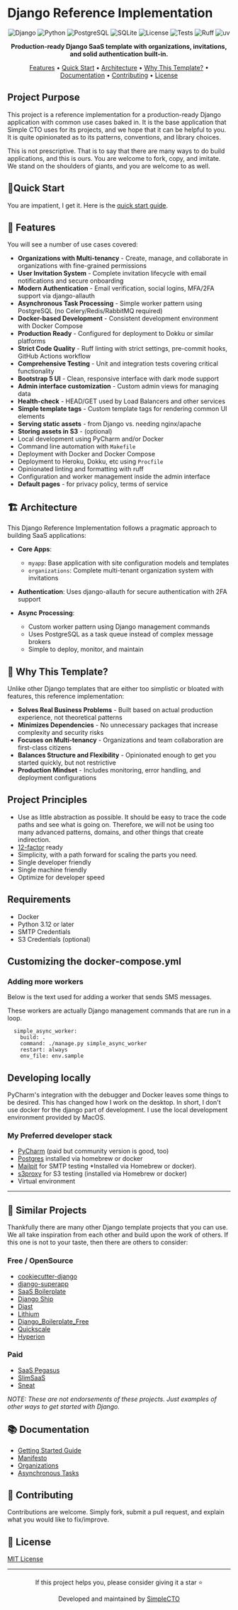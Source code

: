 # Django Reference Implementation

<div style="text-align: center;">

![Django](https://img.shields.io/badge/Django-5.2.3-green.svg)
![Python](https://img.shields.io/badge/Python-3.12-blue.svg)
![PostgreSQL](https://img.shields.io/badge/PostgreSQL-16-blue.svg)
![SQLite](https://img.shields.io/badge/SQLite-Testing-lightblue.svg)
![License](https://img.shields.io/badge/License-MIT-yellow.svg)
![Tests](https://img.shields.io/badge/Tests-Passing-brightgreen.svg)
![Ruff](https://img.shields.io/badge/Linting-Ruff-purple.svg)
![uv](https://img.shields.io/badge/Dependencies-uv-orange.svg)

**Production-ready Django SaaS template with organizations, invitations, and solid authentication built-in.**

[Features](#features) • [Quick Start](#quick-start) • [Architecture](#architecture) • [Why This Template?](#why-this-template) • [Documentation](#documentation) • [Contributing](#contributing) • [License](#license)

</div>

## Project Purpose
This project is a reference implementation for a production-ready Django
application with common use cases baked in. It is the base application that
Simple CTO uses for its projects, and we hope that it can be helpful to you.
It is quite opinionated as to its patterns, conventions, and library choices.

This is not prescriptive. That is to say that there are many ways to do
build applications, and this is ours. You are welcome to fork, copy, and
imitate. We stand on the shoulders of giants, and you are welcome to as
well.

## 🚀Quick Start

You are impatient, I get it. Here is the [quick start guide](docs/getting_started.md).

## 🌟 Features
You will see a number of use cases covered:

- **Organizations with Multi-tenancy** - Create, manage, and collaborate in organizations with fine-grained permissions
- **User Invitation System** - Complete invitation lifecycle with email notifications and secure onboarding
- **Modern Authentication** - Email verification, social logins, MFA/2FA support via django-allauth
- **Asynchronous Task Processing** - Simple worker pattern using PostgreSQL (no Celery/Redis/RabbitMQ required)
- **Docker-based Development** - Consistent development environment with Docker Compose
- **Production Ready** - Configured for deployment to Dokku or similar platforms
- **Strict Code Quality** - Ruff linting with strict settings, pre-commit hooks, GitHub Actions workflow
- **Comprehensive Testing** - Unit and integration tests covering critical functionality
- **Bootstrap 5 UI** - Clean, responsive interface with dark mode support
- **Admin interface customization** - Custom admin views for managing data
- **Health-check** - HEAD/GET used by Load Balancers and other services
- **Simple template tags** - Custom template tags for rendering common UI elements
- **Serving static assets** - from Django vs. needing nginx/apache
- **Storing assets in S3** - (optional)
- Local development using PyCharm and/or Docker
- Command line automation with `Makefile`
- Deployment with Docker and Docker Compose
- Deployment to Heroku, Dokku, etc using `Procfile`
- Opinionated linting and formatting with ruff
- Configuration and worker management inside the admin interface
- **Default pages** - for privacy policy, terms of service


## 🏗️ Architecture

This Django Reference Implementation follows a pragmatic approach to building SaaS applications:

- **Core Apps**:
  - `myapp`: Base application with site configuration models and templates
  - `organizations`: Complete multi-tenant organization system with invitations

- **Authentication**: Uses django-allauth for secure authentication with 2FA support

- **Async Processing**:
  - Custom worker pattern using Django management commands
  - Uses PostgreSQL as a task queue instead of complex message brokers
  - Simple to deploy, monitor, and maintain


## 🤔 Why This Template?

Unlike other Django templates that are either too simplistic or bloated with features, this reference implementation:

- **Solves Real Business Problems** - Built based on actual production experience, not theoretical patterns
- **Minimizes Dependencies** - No unnecessary packages that increase complexity and security risks
- **Focuses on Multi-tenancy** - Organizations and team collaboration are first-class citizens
- **Balances Structure and Flexibility** - Opinionated enough to get you started quickly, but not restrictive
- **Production Mindset** - Includes monitoring, error handling, and deployment configurations


## Project Principles

  * Use as little abstraction as possible. It should be easy to trace the code
    paths and see what is going on. Therefore, we will not be using too
    many advanced patterns, domains, and other things that create indirection.
  * [12-factor](https://12factor.net) ready
  * Simplicity, with a path forward for scaling the parts you need.
  * Single developer friendly
  * Single machine friendly
  * Optimize for developer speed

## Requirements

  * Docker
  * Python 3.12 or later
  * SMTP Credentials
  * S3 Credentials (optional)



## Customizing the docker-compose.yml

### Adding more workers

Below is the text used for adding a worker that sends SMS messages.

These workers are actually Django management commands that are run in a loop.

```
  simple_async_worker:
    build: .
    command: ./manage.py simple_async_worker
    restart: always
    env_file: env.sample
```


## Developing locally
PyCharm's integration with the debugger and Docker leaves some things to be desired.
This has changed how I work on the desktop. In short, I don't use docker for the django
part of development. I use the local development environment provided by MacOS.

### My Preferred developer stack

  * [PyCharm](https://jetbrains.com/pycharm/) (paid but community version is good, too)
  * [Postgres](https://postgresql.org) installed via homebrew or docker
  * [Mailpit](https://mailpit.axllent.org/) for SMTP testing *Installed via
    Homebrew or docker).
  * [s3proxy](https://github.com/andrewgaul/s3proxy) for S3 testing
    (installed via Homebrew or docker)
  * Virtual environment

---

## 🔄 Similar Projects
Thankfully there are many other Django template projects that you can use.
We all take inspiration from each other and build upon the work of others.
If this one is not to your taste, then there are others to consider:

### Free / OpenSource
  * [cookiecutter-django](https://github.com/cookiecutter/cookiecutter-django)
  * [django-superapp](https://github.com/django-superapp/django-superapp)
  * [SaaS Boilerplate](https://github.com/apptension/saas-boilerplate)
  * [Django Ship](https://www.djangoship.com)
  * [Djast](https://djast.dev/)
  * [Lithium](https://github.com/wsvincent/lithium)
  * [Django_Boilerplate_Free](https://github.com/cangeorgecode/Django_Boilerplate_Free)
  * [Quickscale](https://github.com/Experto-AI/quickscale)
  * [Hyperion](https://github.com/eriktaveras/django-saas-boilerplate)

### Paid
  * [SaaS Pegasus](https://www.saaspegasus.com/)
  * [SlimSaaS](https://slimsaas.com/)
  * [Sneat](https://themeselection.com/item/sneat-dashboard-pro-django/)

*NOTE: These are not endorsements of these projects. Just examples of other
ways to get started with Django.*

## 📚 Documentation

- [Getting Started Guide](docs/getting_started.md)
- [Manifesto](docs/manifesto.md)
- [Organizations](src/organizations/docs/README.md)
- [Asynchronous Tasks](docs/async_tasks.md)


## 🤝 Contributing

Contributions are welcome. Simply fork, submit a pull request, and explain
what you would like to fix/improve.

## 📜 License

[MIT License](LICENSE)

---

<div style="text-align: center; margin-top: 20px;">
  <p>If this project helps you, please consider giving it a star ⭐</p>
  <p>Developed and maintained by <a href="https://simplecto.com">SimpleCTO</a></p>
</div>

